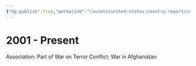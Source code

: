 ```yaml
---
{"dg-publish":true,"permalink":"/assets/united-states-country-report/condensed-report/2001-present/"}
---
```


# 2001 - Present

Association: Part of War on Terror
Conflict: War in Afghanistan